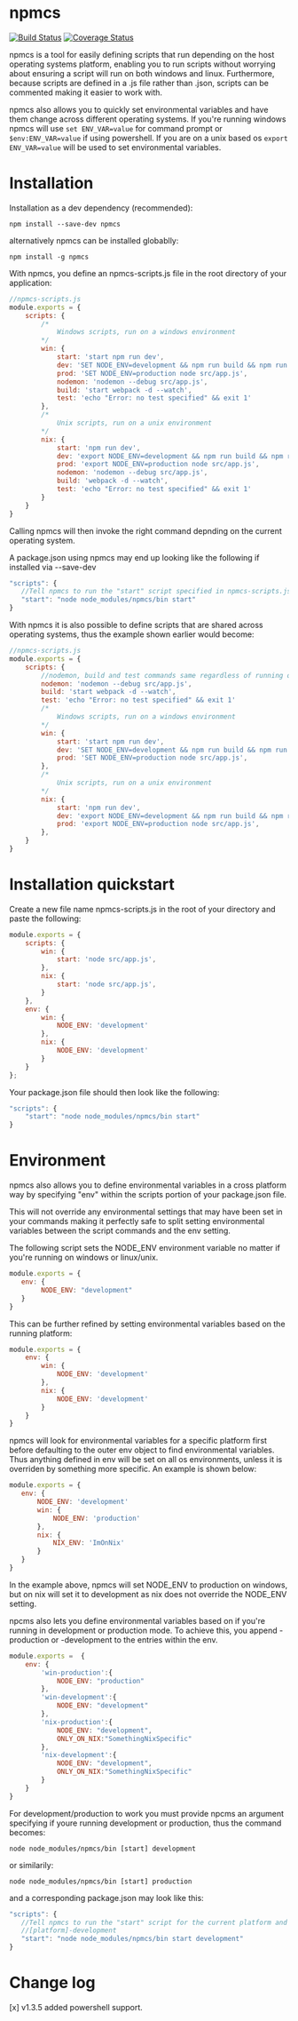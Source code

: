 # npmcs


[![Build Status](https://travis-ci.org/outofthisworld/npmcs.svg?branch=master)](https://travis-ci.org/outofthisworld/npmcs)
[![Coverage Status](https://coveralls.io/repos/github/outofthisworld/npmcs/badge.svg?branch=master)](https://coveralls.io/github/outofthisworld/npmcs?branch=master)

npmcs is a tool for easily defining scripts that run depending on the host operating systems platform,
enabling you to run scripts without worrying about ensuring a script will run on both windows and linux. 
Furthermore, because scripts are defined in a .js file rather than .json, scripts can be commented
making it easier to work with.

npmcs also allows you to quickly set environmental variables and have them change across different operating systems. If you're running windows npmcs will use `set ENV_VAR=value` for command prompt or `$env:ENV_VAR=value`
if using powershell. If you are on a unix based os `export ENV_VAR=value` will be used to set environmental variables.

# Installation

Installation as a dev dependency (recommended):

`npm install --save-dev npmcs`

alternatively npmcs can be installed globablly:

`npm install -g npmcs`


With npmcs, you define an npmcs-scripts.js file in the root directory of your application:
```javascript
//npmcs-scripts.js
module.exports = {
	scripts: {
		/*
            Windows scripts, run on a windows environment
        */
		win: {
			start: 'start npm run dev',
			dev: 'SET NODE_ENV=development && npm run build && npm run nodemon',
			prod: 'SET NODE_ENV=production node src/app.js',
			nodemon: 'nodemon --debug src/app.js',
			build: 'start webpack -d --watch',
			test: 'echo "Error: no test specified" && exit 1'
		},
		/*
            Unix scripts, run on a unix environment
        */
		nix: {
			start: 'npm run dev',
			dev: 'export NODE_ENV=development && npm run build && npm run nodemon',
			prod: 'export NODE_ENV=production node src/app.js',
			nodemon: 'nodemon --debug src/app.js',
			build: 'webpack -d --watch',
			test: 'echo "Error: no test specified" && exit 1'
		}
	}
}
 ``` 

 Calling npmcs will then invoke the right command depnding on the current operating system. 
 
A package.json using npmcs may end up looking like the following if installed via --save-dev
 ```javascript
"scripts": {
    //Tell npmcs to run the "start" script specified in npmcs-scripts.js
    "start": "node node_modules/npmcs/bin start"
}
```

With npmcs it is also possible to define scripts that are shared across operating systems,
thus the example shown earlier would become:

```javascript
//npmcs-scripts.js
module.exports = {
	scripts: {
		//nodemon, build and test commands same regardless of running on windows/linux (remove duplication)
		nodemon: 'nodemon --debug src/app.js',
		build: 'start webpack -d --watch',
		test: 'echo "Error: no test specified" && exit 1'
		/*
            Windows scripts, run on a windows environment
        */
		win: {
			start: 'start npm run dev',
			dev: 'SET NODE_ENV=development && npm run build && npm run nodemon',
			prod: 'SET NODE_ENV=production node src/app.js',
		},
		/*
            Unix scripts, run on a unix environment
        */
		nix: {
			start: 'npm run dev',
			dev: 'export NODE_ENV=development && npm run build && npm run nodemon',
			prod: 'export NODE_ENV=production node src/app.js',
		},
	}
}
 ``` 

# Installation quickstart

Create a new file name npmcs-scripts.js in the root of your directory and paste the following:

```javascript
module.exports = {
	scripts: {
		win: {
			start: 'node src/app.js',
		},
		nix: {
			start: 'node src/app.js',
		}
	},
	env: {
		win: {
			NODE_ENV: 'development'
		},
		nix: {
			NODE_ENV: 'development'
		}
	}
};
```

Your package.json file should then look like the following:

```javascript
"scripts": {
    "start": "node node_modules/npmcs/bin start"
}
```


# Environment

 npmcs also allows you to define environmental variables in a cross platform way by specifying "env" within the scripts portion of your package.json file. 
 
 This will not override any environmental settings that may have been set in your commands making it perfectly safe
 to split setting environmental variables between the script commands and the env setting.

 The following script sets the NODE_ENV environment variable no matter if you're running on windows or linux/unix.
 ```javascript
module.exports = {
    env: {
         NODE_ENV: "development"
    }
}
 ``` 

 This can be further refined by setting environmental variables based on the running platform:

```javascript
module.exports = {
    env: {
		win: {
			NODE_ENV: 'development'
		},
		nix: {
			NODE_ENV: 'development'
		}
	}
}
 ``` 

 npmcs will look for environmental variables for a specific platform first before defaulting to the outer env object to find environmental variables. Thus anything defined in env will be set on all os environments, unless it is overriden by something more specific. An example is shown below:

 ```javascript
module.exports = {
    env: {
		NODE_ENV: 'development'
		win: {
		    NODE_ENV: 'production'
		},
		nix: {
		    NIX_ENV: 'ImOnNix'
		}
	}
}
 ``` 
In the example above, npmcs will set NODE_ENV to production on windows, but on nix will set it to development as nix does not override the NODE_ENV setting.


 npcms also lets you define environmental variables based on if you're running in development or production mode.
 To achieve this, you append -production or -development to the entries within the env.

```javascript
module.exports =  {
    env: {
        'win-production':{
            NODE_ENV: "production"
        },
        'win-development':{
            NODE_ENV: "development"
        },
        'nix-production':{
            NODE_ENV: "development",
            ONLY_ON_NIX:"SomethingNixSpecific"
        },
        'nix-development':{
            NODE_ENV: "development",
            ONLY_ON_NIX:"SomethingNixSpecific"
        }
    }
}
 ``` 

 For development/production to work you must provide npcms an argument specifying if youre running development or production, thus the command becomes:

 ```node node_modules/npmcs/bin [start] development```

 or similarily:

 ```node node_modules/npmcs/bin [start] production```

 and a corresponding package.json may look like this:

 ```javascript
"scripts": {
    //Tell npmcs to run the "start" script for the current platform and set environmental variables from 
    //[platform]-development
    "start": "node node_modules/npmcs/bin start development"
}
```


# Change log

[x] v1.3.5 added powershell support.